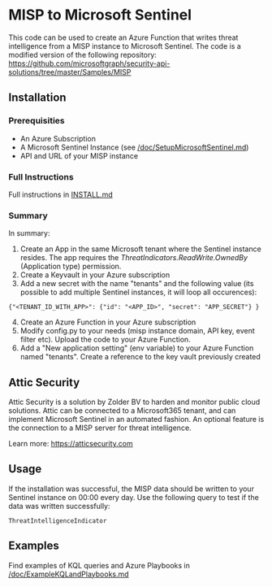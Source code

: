 # MISP to Microsoft Sentinel
This code can be used to create an Azure Function that writes threat intelligence from a MISP instance to Microsoft Sentinel. The code is a modified version of the following repository: https://github.com/microsoftgraph/security-api-solutions/tree/master/Samples/MISP

## Installation
### Prerequisities
- An Azure Subscription 
- A Microsoft Sentinel Instance (see [/doc/SetupMicrosoftSentinel.md](/doc/SetupMicrosoftSentinel.md))
- API and URL of your MISP instance

### Full Instructions
Full instructions in [INSTALL.md](INSTALL.md)

### Summary
In summary:
1) Create an App in the same Microsoft tenant where the Sentinel instance resides. The app requires the *ThreatIndicators.ReadWrite.OwnedBy* (Application type) permission.
2) Create a Keyvault in your Azure subscription
3) Add a new secret with the name "tenants" and the following value (its possible to add multiple Sentinel instances, it will loop all occurences):

```
{"<TENANT_ID_WITH_APP>": {"id": "<APP_ID>", "secret": "APP_SECRET"} }
```

4) Create an Azure Function in your Azure subscription
5) Modify config.py to your needs (misp instance domain, API key, event filter etc). Upload the code to your Azure Function.
6) Add a "New application setting" (env variable) to your Azure Function named "tenants". Create a reference to the key vault previously created

## Attic Security
Attic Security is a solution by Zolder BV to harden and monitor public cloud solutions. Attic can be connected to a Microsoft365 tenant, and can implement Microsoft Sentinel in an automated fashion. An optional feature is the connection to a MISP server for threat intelligence. 

Learn more: https://atticsecurity.com

## Usage

If the installation was successful, the MISP data should be written to your Sentinel instance on 00:00 every day. Use the following query to test if the data was written successfully:

```
ThreatIntelligenceIndicator
```

## Examples
Find examples of KQL queries and Azure Playbooks in [/doc/ExampleKQLandPlaybooks.md](/doc/ExampleKQLandPlaybooks.md)